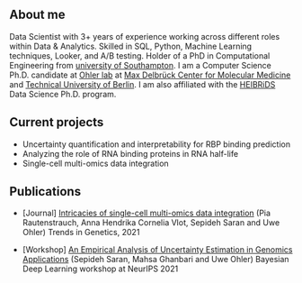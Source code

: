 ## About me

Data Scientist with 3+ years of experience working across different roles within Data & Analytics. Skilled in SQL, Python, Machine Learning techniques, Looker, and A/B testing. Holder of a PhD in Computational Engineering from [university of Southampton](https://www.southampton.ac.uk). I am a Computer Science Ph.D. candidate at [Ohler lab](https://ohlerlab.mdc-berlin.de) at [Max Delbrück Center for Molecular Medicine](https://www.mdc-berlin.de) and [Technical University of Berlin](https://www.tu.berlin/en/). I am also affiliated with the [HEIBRiDS](http://heibrids.berlin/) Data Science Ph.D. program. 



## Current projects 

* Uncertainty quantification and interpretability for RBP binding prediction
* Analyzing the role of RNA binding proteins in RNA half-life
* Single-cell multi-omics data integration

## Publications

* [Journal] [Intricacies of single-cell multi-omics data integration](https://doi.org/10.1016/j.tig.2021.08.012) (Pia Rautenstrauch, Anna Hendrika Cornelia Vlot, Sepideh Saran and Uwe Ohler) Trends in Genetics, 2021

* [Workshop] [An Empirical Analysis of Uncertainty Estimation in Genomics Applications](http://bayesiandeeplearning.org/2021/papers/74.pdf) (Sepideh Saran, Mahsa Ghanbari and Uwe Ohler) Bayesian Deep Learning workshop at NeurIPS 2021 
